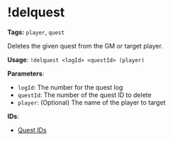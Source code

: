 # !delquest

**Tags:** `player`, `quest`

Deletes the given quest from the GM or target player.

**Usage**: `!delquest <logId> <questId> (player)`

**Parameters**:
- `logId`: The number for the quest log
- `questId`: The number of the quest ID to delete
- `player`: (Optional) The name of the player to target

**IDs**:
- [Quest IDs](enums/quests.md)